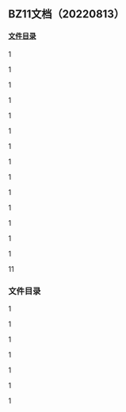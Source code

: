 ## BZ11文档（20220813）

 #### [文件目录](#文件目录)





1

1

1

1

1

1



1











1

1

1



1

1

1

1









11







### 文件目录



1

1

1



1

1

1

1

